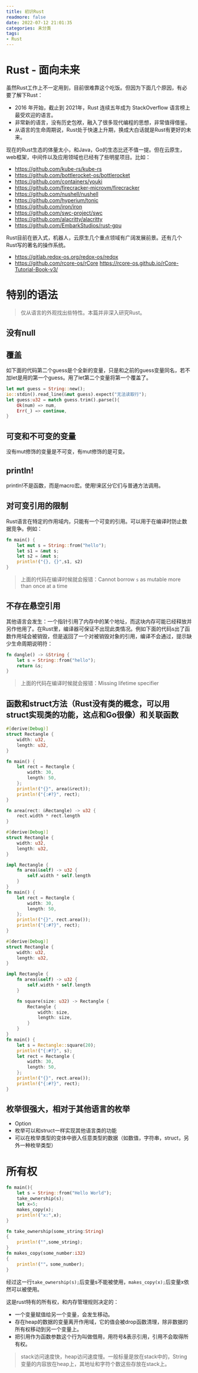 ```yaml
---
title: 初识Rust
readmore: false
date: 2022-07-12 21:01:35
categories: 未分类
tags:
- Rust
---
```


# Rust - 面向未来

虽然Rust工作上不一定用到，目前很难靠这个吃饭。但因为下面几个原因，有必要了解下Rust：
* 2016 年开始，截止到 2021年，Rust 连续五年成为 StackOverflow 语言榜上最受欢迎的语言。
* 非常新的语言，没有历史包袱，融入了很多现代编程的思想，非常值得借鉴。
* 从语言的生命周期说，Rust处于快速上升期，换成大白话就是Rust有更好的未来。

现在的Rust生态的体量太小，和Java，Go的生态比还不值一提。但在云原生，web框架，中间件以及应用领域也已经有了些明星项目。比如：

* https://github.com/kube-rs/kube-rs 
* https://github.com/bottlerocket-os/bottlerocket
* https://github.com/containers/youki
* https://github.com/firecracker-microvm/firecracker
* https://github.com/nushell/nushell
* https://github.com/hyperium/tonic
* https://github.com/iron/iron
* https://github.com/swc-project/swc
* https://github.com/alacritty/alacritty
* https://github.com/EmbarkStudios/rust-gpu

Rust目前在嵌入式，机器人，云原生几个重点领域有广阔发展前景。还有几个Rust写的著名的操作系统。
* https://gitlab.redox-os.org/redox-os/redox
* https://github.com/rcore-os/rCore   https://rcore-os.github.io/rCore-Tutorial-Book-v3/



# 特别的语法

> 仅从语言的外观找出些特性。本篇并非深入研究Rust。

## 没有null

## 覆盖

如下面的代码第二个guess是个全新的变量，只是和之前的guess变量同名，若不加let是用的第一个guess。用了let第二个变量将第一个覆盖了。

```rust
let mut guess = String::new();
io::stdin().read_line(&mut guess).expect("无法读取行");
let guess:u32 = match guess.trim().parse(){
    Ok(num) => num,
    Err(_) => continue,
}
```

## 可变和不可变的变量
没有mut修饰的变量是不可变，有mut修饰的是可变。

## println!
println!不是函数，而是macro宏。使用!来区分它们与普通方法调用。

## 对可变引用的限制
Rust语言在特定的作用域内，只能有一个可变的引用。可以用于在编译时防止数据竞争。例如：

```rust
fn main() {
    let mut s = String::from("hello");
    let s1 = &mut s;
    let s2 = &mut s;
    println!("{}, {}",s1, s2)
}
```
> 上面的代码在编译时候就会报错：Cannot borrow `s` as mutable more than once at a time

## 不存在悬空引用
其他语言会发生：一个指针引用了内存中的某个地址，而这块内存可能已经释放并另作他用了。在Rust里，编译器可保证不出现此类情况。例如下面的代码s出了函数作用域会被销毁，但是返回了一个对被销毁对象的引用，编译不会通过，提示缺少生命周期说明符：

```rust
fn dangle() -> &String {
    let s = String::from("hello");
    return &s;
}
```
> 上面的代码在编译时候就会报错：Missing lifetime specifier

## 函数和struct方法（Rust没有类的概念，可以用struct实现类的功能，这点和Go很像）和关联函数
```rust
#[derive(Debug)]
struct Rectangle {
    width: u32,
    length: u32,
}

fn main() {
    let rect = Rectangle {
        width: 30,
        length: 50,
    };
    println!("{}", area(&rect));
    println!("{:#?}", rect);
}

fn area(rect: &Rectangle) -> u32 {
    rect.width * rect.length
}
```

```rust
#[derive(Debug)]
struct Rectangle {
    width: u32,
    length: u32,
}

impl Rectangle {
    fn area(&self) -> u32 {
        self.width * self.length
    }
}
fn main() {
    let rect = Rectangle {
        width: 30,
        length: 50,
    };
    println!("{}", rect.area());
    println!("{:#?}", rect);
}
```

```rust
#[derive(Debug)]
struct Rectangle {
    width: u32,
    length: u32,
}

impl Rectangle {
    fn area(&self) -> u32 {
        self.width * self.length
    }

    fn square(size: u32) -> Rectangle {
        Rectangle {
            width: size,
            length: size,
        }
    }
}
fn main() {
    let s = Rectangle::square(20);
    println!("{:#?}", s);
    let rect = Rectangle {
        width: 30,
        length: 50,
    };
    println!("{}", rect.area());
    println!("{:#?}", rect);
}
```

## 枚举很强大，相对于其他语言的枚举
* Option<T>
* 枚举可以和struct一样实现其他语言类的功能
* 可以在枚举类型的变体中嵌入任意类型的数据（如数值，字符串，struct，另外一种枚举类型）

# 所有权

```rust
fn main(){    
    let s = String::from("Hello World");    
    take_ownership(s);    
    let x=5;    
    makes_copy(x);    
    println!("x:",x);
}

fn take_ownership(some_string:String)
{
    println!("",some_string);
}
fn makes_copy(some_number:i32)
{
    println!(""，some_number);
}
```
经过这一行`take_ownership(s);`后变量s不能被使用，`makes_copy(x);`后变量x依然可以被使用。

这是rust特有的所有权，和内存管理规则决定的：
* 一个变量赋值给另一个变量，会发生移动。
* 存在heap的数据的变量离开作用域，它的值会被drop函数清理，除非数据的所有权移动到另一个变量上。
* 把引用作为函数参数这个行为叫做借用，用符号&表示引用，引用不会取得所有权。
> stack访问速度快，heap访问速度慢。一般标量是放在stack中的，String变量的内容放在heap上，其地址和字符个数这些存放在stack上。
